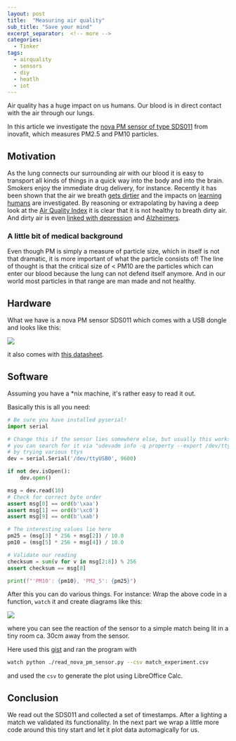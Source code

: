 ```yaml
---
layout: post
title:  "Measuring air quality"
sub_title: "Save your mind"
excerpt_separator:  <!-- more -->
categories:
  - Tinker
tags:
  - airquality
  - sensors
  - diy
  - heatlh
  - iot
---
```


Air quality has a huge impact on us humans. Our blood is in direct contact with the air through our lungs.

In this article we investigate the [nova PM sensor of type SDS011](http://aqicn.org/sensor/sds011/) from inovafit, which measures PM2.5 and PM10 particles.

<!-- more -->


## Motivation

As the lung connects our surrounding air with our blood it is easy to transport all kinds of things in a quick way into the body and into the brain. Smokers enjoy the immediate drug delivery, for instance.
Recently it has been shown that the air we breath [gets dirtier](https://www.nytimes.com/interactive/2019/10/24/climate/air-pollution-increase.html) and the impacts on [learning humans](https://www.edworkingpapers.com/ai20-188) are investigated. By reasoning or extrapolating by having a deep look at the [Air Quality Index](https://en.wikipedia.org/wiki/Air_quality_index) it is clear that it is not healthy to breath dirty air. And dirty air is even [linked with depression](https://www.theguardian.com/environment/2019/dec/18/depression-and-suicide-linked-to-air-pollution-in-new-global-study) and [Alzheimers](https://www.theguardian.com/environment/2016/sep/05/toxic-air-pollution-particles-found-in-human-brains-links-alzheimers).

### A little bit of medical background

Even though PM is simply a measure of particle size, which in itself is not that dramatic, it is more important of what the particle consists of! The line of thought is that the critical size of < PM10 are the particles which can enter our blood because the lung can not defend itself anymore. And in our world most particles in that range are man made and not healthy.

## Hardware

What we have is a nova PM sensor SDS011 which comes with a USB dongle and looks like this:

![](https://rscircus.github.io/assets/img/20200131_AirQualitySensor.jpeg)

it also comes with [this datasheet](http://www.inovafitness.com/software/SDS011%20laser%20PM2.5%20sensor%20specification-V1.3.pdf).

## Software

Assuming you have a *nix machine, it's rather easy to read it out.

Basically this is all you need:

```python
# Be sure you have installed pyserial!
import serial

# Change this if the sensor lies somewhere else, but usually this works.
# you can search for it via "udevadm info -q property --export /dev/ttyUSB0"
# by trying various ttys
dev = serial.Serial('/dev/ttyUSB0', 9600)

if not dev.isOpen():
    dev.open()

msg = dev.read(10)
# Check for correct byte order
assert msg[0] == ord(b'\xaa')
assert msg[1] == ord(b'\xc0')
assert msg[9] == ord(b'\xab')

# The interesting values lie here
pm25 = (msg[3] * 256 + msg[2]) / 10.0
pm10 = (msg[5] * 256 + msg[4]) / 10.0

# Validate our reading
checksum = sum(v for v in msg[2:8]) % 256
assert checksum == msg[8]

print(f"'PM10': {pm10}, 'PM2_5': {pm25}")
```

After this you can do various things. For instance: Wrap the above code in a function, `watch` it and create diagrams like this:

![](https://rscircus.github.io/assets/img/20200131_AirQualityReading.jpeg)

where you can see the reaction of the sensor to a simple match being lit in a tiny room ca. 30cm away from the sensor.

Here used this [gist](https://gist.github.com/marw/9bdd78b430c8ece8662ec403e04c75fe) and ran the program with

```bash
watch python ./read_nova_pm_sensor.py --csv match_experiment.csv
```

and used the `csv` to generate the plot using LibreOffice Calc.

## Conclusion

We read out the SDS011 and collected a set of timestamps. After a lighting a match we validated its functionality. In the next part we wrap a little more code around this tiny start and let it plot data automagically for us.

